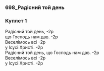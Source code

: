 ### 698_Радісний той день
### Куплет 1
Радісний той день, -2р<br/>що Господь нам дав. -2р<br/>Веселімось всі -2р<br/>у Ісусі Христі. -2р<br/>Радісний той день, що Господь нам дав. -2р<br/>Веселімось всі -2р<br/>у Ісусі Христі. -2р
